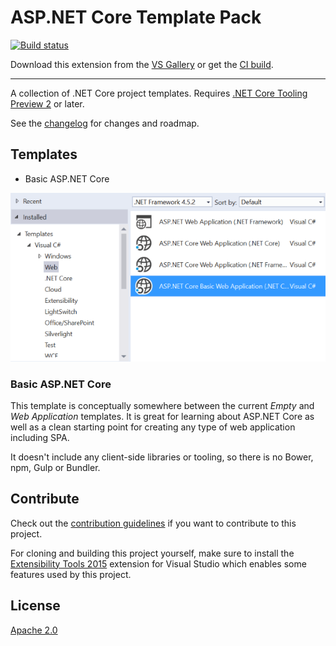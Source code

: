 # ASP.NET Core Template Pack

[![Build status](https://ci.appveyor.com/api/projects/status/87494qumqj3sh13e?svg=true)](https://ci.appveyor.com/project/madskristensen/coretemplatepack)

Download this extension from the [VS Gallery](https://visualstudiogallery.msdn.microsoft.com/31a3eab5-e62b-4030-9226-b5e4c9e1ffb5)
or get the [CI build](http://vsixgallery.com/extension/ae9d6285-3f2a-4cbe-9021-82eb4d8b8c74/).

---------------------------------------

A collection of .NET Core project templates. Requires
[.NET Core Tooling Preview 2](https://www.microsoft.com/net/download#tools)
or later.

See the [changelog](CHANGELOG.md) for changes and roadmap.

## Templates

- Basic ASP.NET Core

![New project dialog](art/new-project-dialog.png)

### Basic ASP.NET Core
This template is conceptually somewhere between the current _Empty_ and
_Web Application_ templates. It is great for learning about ASP.NET Core
as well as a clean starting point for creating any type of web application
including SPA.

It doesn't include any client-side libraries or tooling, so there is no
Bower, npm, Gulp or Bundler. 

## Contribute
Check out the [contribution guidelines](.github/CONTRIBUTING.md)
if you want to contribute to this project.

For cloning and building this project yourself, make sure
to install the
[Extensibility Tools 2015](https://visualstudiogallery.msdn.microsoft.com/ab39a092-1343-46e2-b0f1-6a3f91155aa6)
extension for Visual Studio which enables some features
used by this project.

## License
[Apache 2.0](LICENSE)